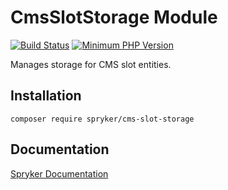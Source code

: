 # CmsSlotStorage Module
[![Build Status](https://travis-ci.org/spryker/cms-slot-storage.svg)](https://travis-ci.org/spryker/cms-slot-storage)
[![Minimum PHP Version](https://img.shields.io/badge/php-%3E%3D%207.3-8892BF.svg)](https://php.net/)

Manages storage for CMS slot entities.

## Installation

```
composer require spryker/cms-slot-storage
```

## Documentation

[Spryker Documentation](https://documentation.spryker.com/module_guide/overview.htm)
